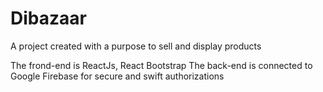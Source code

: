 # Dibazaar
A project created with a purpose to sell and display products

The frond-end is ReactJs, React Bootstrap
The back-end is connected to Google Firebase for secure and swift authorizations 


